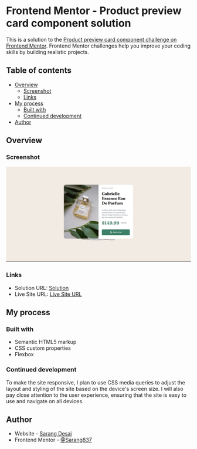 # Frontend Mentor - Product preview card component solution

This is a solution to the [Product preview card component challenge on Frontend Mentor](https://www.frontendmentor.io/challenges/product-preview-card-component-GO7UmttRfa). Frontend Mentor challenges help you improve your coding skills by building realistic projects. 

## Table of contents

- [Overview](#overview)
  - [Screenshot](#screenshot)
  - [Links](#links)
- [My process](#my-process)
  - [Built with](#built-with)
  - [Continued development](#continued-development)
- [Author](#author)

## Overview

### Screenshot

![](./screenshot.jpg)

### Links

- Solution URL: [Solution](https://github.com/Sarang837/product-preview-card-component-main)
- Live Site URL: [Live Site URL](https://sarang837.github.io/product-preview-card-component-main/)

## My process

### Built with

- Semantic HTML5 markup
- CSS custom properties
- Flexbox

### Continued development

To make the site responsive, I plan to use CSS media queries to adjust the layout and styling of the site based on the device's screen size. I will also pay close attention to the user experience, ensuring that the site is easy to use and navigate on all devices.

## Author

- Website - [Sarang Desai](https://github.com/Sarang837)
- Frontend Mentor - [@Sarang837](https://www.frontendmentor.io/profile/Sarang837)